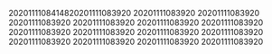 2020111108414820201111083920
20201111083920
20201111083920
20201111083920
20201111083920
20201111083920
20201111083920
20201111083920
20201111083920
20201111083920
20201111083920
20201111083920
20201111083920
20201111083920
20201111083920
